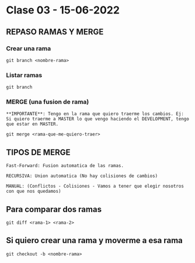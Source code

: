 # Clase 03 - 15-06-2022

## REPASO RAMAS Y MERGE

### Crear una rama

    git branch <nombre-rama>

### Listar ramas

    git branch

### MERGE (una fusion de rama)

    **IMPORTANTE**: Tengo en la rama que quiero traerme los cambios. Ej: Si quiero traerme a MASTER lo que vengo haciendo el DEVELOPMENT, tengo que estar en MASTER.

    git merge <rama-que-me-quiero-traer>

## TIPOS DE MERGE

    Fast-Forward: Fusion automatica de las ramas.

    RECURSIVA: Union automatica (No hay colisiones de cambios)

    MANUAL: (Conflictos - Colisiones - Vamos a tener que elegir nosotros con que nos quedamos)

## Para comparar dos ramas

    git diff <rama-1> <rama-2>

## Si quiero crear una rama y moverme a esa rama 

    git checkout -b <nombre-rama>